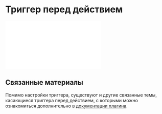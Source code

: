 # Триггер перед действием

<PluginInfo commercial="true" name="workflow-request-interceptor" link="/handbook/workflow-request-interceptor"></PluginInfo>

<embed src="../../workflow-request-interceptor/trigger.md#L3-L999"></embed>

## Связанные материалы

Помимо настройки триггера, существуют и другие связанные темы, касающиеся триггера перед действием, с которыми можно ознакомиться дополнительно в [документации плагина](../../workflow-request-interceptor/index.md).
